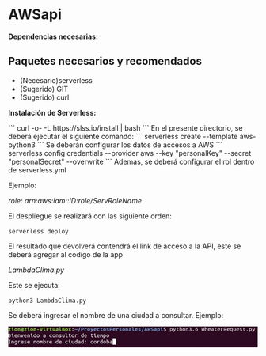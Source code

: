 # AWSapi
<!DOCTYPE html>
<html>
<body>

<p><strong>Dependencias necesarias:</strong></p>
<h2>Paquetes necesarios y recomendados</h2>
<ul>
  <li>(Necesario)serverless</li>
  <li>(Sugerido) GIT</li>
  <li>(Sugerido) curl</li>
</ul>  
<p><b>Instalación de Serverless:</b></p>
```
curl -o- -L https://slss.io/install | bash
```
En el presente directorio, se deberá ejecutar el siguiente comando:
```
serverless create --template aws-python3
```
Se deberán configurar los datos de accesos a AWS
```
serverless config credentials --provider aws --key "personalKey" --secret "personalSecret" --overwrite
```
Ademas, se deberá configurar el rol dentro de serverless.yml

Ejemplo:    <p><i>role: arn:aws:iam::ID:role/ServRoleName</i></p>

El despliegue se realizará con las siguiente orden:
```
serverless deploy
```
El resultado que devolverá contendrá el link de acceso a la API, este se deberá agregar al codigo de la app <p><i>LambdaClima.py</i></p>

Este se ejecuta: 
```
python3 LambdaClima.py
```
Se deberá ingresar el nombre de una ciudad a consultar.
Ejemplo:

<img src="Console.jpg" alt="Console">

</body>
</html>